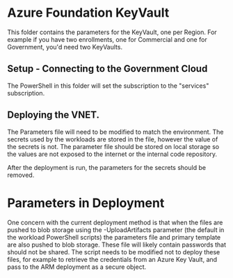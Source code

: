 # Azure Foundation KeyVault

This folder contains the parameters for the KeyVault, one per Region.  For example if you have two enrollments, 
one for Commercial and one for Government, you'd need two KeyVaults.

## Setup - Connecting to the Government Cloud

The PowerShell in this folder will set the subscription to the "services" subscription.


## Deploying the VNET.

The Parameters file will need to be modified to match the environment.  The secrets used by the workloads are stored in the file, however the value of the secrets is not.  The parameter file should be stored on local storage
so the values are not exposed to the internet or the internal code repository.

After the deployment is run, the parameters for the secrets should be removed.  

# Parameters in Deployment
One concern with the current deployment method is that when the files are pushed to blob storage using the -UploadArtifacts parameter (the default in the workload PowerShell scripts) the parameters file and primary template are also pushed to blob storage. These file will likely contain passwords that should not be shared. The script needs to be modified not to deploy these files, for example to retrieve the credentials from an Azure Key Vault, and pass to the ARM deployment as a secure object.




